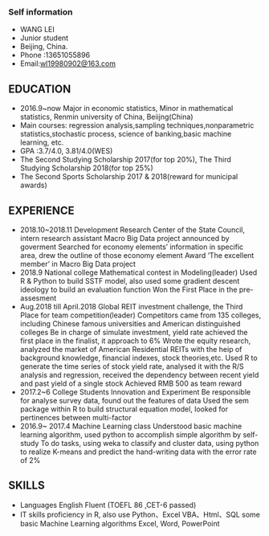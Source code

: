 ### Self information
  - WANG LEI
  - Junior student
  - Beijing, China.
  - Phone :13651055896 
  - Email:wl19980902@163.com

## EDUCATION
- 2016.9~now	Major in economic statistics, Minor in mathematical statistics, Renmin university of China, Beiijng(China)
- Main courses: regression analysis,sampling techniques,nonparametric statistics,stochastic process, science of banking,basic  machine learning, etc.
- GPA :3.7/4.0, 3.81/4.0(WES)
- The Second Studying Scholarship 2017(for top 20%), The Third Studying Scholarship 2018(for top 25%) 
- The Second Sports Scholarship 2017 & 2018(reward for municipal awards)

## EXPERIENCE
- 2018.10~2018.11 Development Research Center of the State Council, intern research assistant
 	Macro Big Data project announced by goverment
 	Searched for economy elements’ information in specific area, drew the outline of those economy element
 	Award ‘The excellent member’ in Macro Big Data project
- 2018.9 National college Mathematical contest in Modeling(leader) 
  Used R & Python to build SSTF model,  also used some gradient descent ideology to build an evaluation function
 	Won the First Place in the pre-assesment
- Aug.2018 till April.2018 Global REIT investment challenge, the Third Place for team competition(leader)
  Competitors came from 135 colleges, including Chinese famous universities and American distinguished colleges
 	Be in charge of simulate investment, yield rate achieved the first place in the finalist, it approach to 6% 
 	Wrote the equity research, analyzed the market of  American Residential REITs with the heip of background knowledge, financial indexes, stock theories,etc.
 	Used R to generate the time series of stock yield rate, analysed it with the R/S analysis and regression, received the dependency between recent yield and past yield of a single stock
 	Achieved RMB 500 as team reward
- 2017.2~6 College Students Innovation and Experiment
  Be responsible for analyse survey data, found out the features of data
 	Used the sem package within R to build structural equation model, looked for pertinences between multi-factor
- 2016.9~ 2017.4 Machine Learning class
 	Understood basic machine learning algorithm, used python to accomplish simple algorithm by self-study
 	To do tasks, using weka to classify and cluster data, using python to realize K-means and predict the hand-writing data with the error rate of 2% 

## SKILLS
- Languages	English	Fluent (TOEFL 86  ,CET-6 passed)
- IT skills	proficiency in R, also use Python、Excel  VBA、Html、SQL
            some basic Machine Learning algorithms
            Excel, Word, PowerPoint
